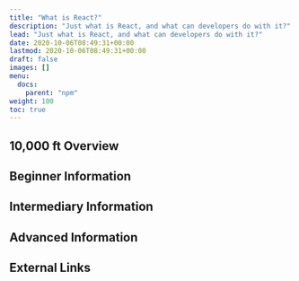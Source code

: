 ```yaml
---
title: "What is React?"
description: "Just what is React, and what can developers do with it?"
lead: "Just what is React, and what can developers do with it?"
date: 2020-10-06T08:49:31+00:00
lastmod: 2020-10-06T08:49:31+00:00
draft: false
images: []
menu:
  docs:
    parent: "npm"
weight: 100
toc: true
---
```


## 10,000 ft Overview

## Beginner Information

## Intermediary Information

## Advanced Information

## External Links
